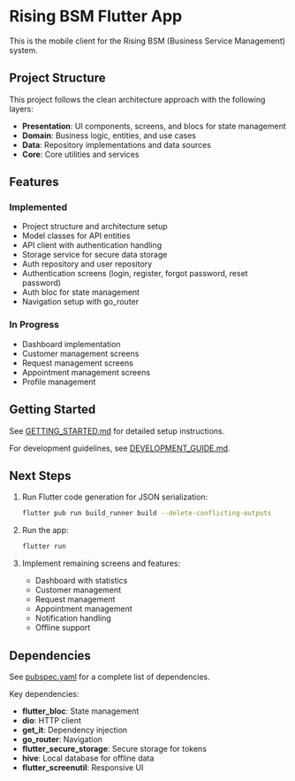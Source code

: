 # Rising BSM Flutter App

This is the mobile client for the Rising BSM (Business Service Management) system.

## Project Structure

This project follows the clean architecture approach with the following layers:

- **Presentation**: UI components, screens, and blocs for state management
- **Domain**: Business logic, entities, and use cases
- **Data**: Repository implementations and data sources
- **Core**: Core utilities and services

## Features

### Implemented
- Project structure and architecture setup
- Model classes for API entities
- API client with authentication handling
- Storage service for secure data storage
- Auth repository and user repository
- Authentication screens (login, register, forgot password, reset password)
- Auth bloc for state management
- Navigation setup with go_router

### In Progress
- Dashboard implementation
- Customer management screens
- Request management screens
- Appointment management screens
- Profile management

## Getting Started

See [GETTING_STARTED.md](./GETTING_STARTED.md) for detailed setup instructions.

For development guidelines, see [DEVELOPMENT_GUIDE.md](./DEVELOPMENT_GUIDE.md).

## Next Steps

1. Run Flutter code generation for JSON serialization:
   ```bash
   flutter pub run build_runner build --delete-conflicting-outputs
   ```

2. Run the app:
   ```bash
   flutter run
   ```

3. Implement remaining screens and features:
   - Dashboard with statistics
   - Customer management
   - Request management
   - Appointment management
   - Notification handling
   - Offline support

## Dependencies

See [pubspec.yaml](./pubspec.yaml) for a complete list of dependencies.

Key dependencies:
- **flutter_bloc**: State management
- **dio**: HTTP client
- **get_it**: Dependency injection
- **go_router**: Navigation
- **flutter_secure_storage**: Secure storage for tokens
- **hive**: Local database for offline data
- **flutter_screenutil**: Responsive UI
